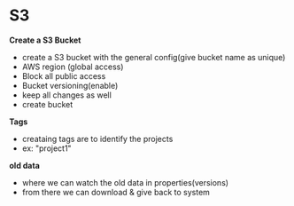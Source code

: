 # S3
**Create a S3 Bucket**
- create a S3 bucket with the general config(give bucket name as unique)
- AWS region (global access)
- Block all public access
- Bucket versioning(enable)
- keep all changes as well
- create bucket

**Tags**
- creataing tags are to identify the projects
- ex: "project1"

**old data**
- where we can watch the old data in properties(versions)
- from there we can download & give back to system
